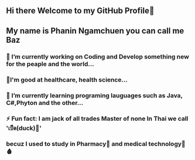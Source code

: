 ## Hi there Welcome to my GitHub Profile👋
## My name is Phanin Ngamchuen you can call me Baz
### 🔭 I’m currently working on Coding and Develop something new for the peaple and the world...  
### :muscle:I'm good at healthcare, health science...
### 🌱 I’m currently learning programing lauguages such as Java, C#,Phyton  and the other...  
### ⚡ Fun fact: I am jack of all trades Master of none In Thai we call 'เป็ด(duck)🦆'  
### becuz I used to study in Pharmacy:pill: and medical technology:syringe::drop_of_blood:	

<!--
**ZibomiN/ZibomIN** is a ✨ _special_ ✨ repository because its `README.md` (this file) appears on your GitHub profile.

Here are some ideas to get you started:

- My name is Phanin Ngamchuen you can call me Baz
🔭 I’m currently working on Coding and Develop something
- 🌱 I’m currently learning ...
- 👯 I’m looking to collaborate on ...
- 🤔 I’m looking for help with ...
- 💬 Ask me about ...
- 📫 How to reach me: ...
- 😄 Pronouns: ...
- ⚡ Fun fact: ...
-->
